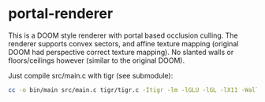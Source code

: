 # portal-renderer
This is a DOOM style renderer with portal based occlusion culling. The renderer supports convex sectors,
and affine texture mapping (original DOOM had perspective correct texture mapping). No slanted walls or
floors/ceilings however (similar to the original DOOM).

Just compile src/main.c with tigr (see submodule):
```bash
cc -o bin/main src/main.c tigr/tigr.c -Itigr -lm -lGLU -lGL -lX11 -Wall -O0 -g
```
